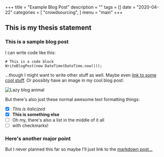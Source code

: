 +++
title = "Example Blog Post"
description = ""
tags = []
date = "2020-04-22"
categories = [
    "crowdsourcing",
]
menu = "main"
+++

## This is my thesis statement
### This is a sample blog post
I can write code like this:
``` 
# This is a code block
WriteBlogPost(new DateTime(DateTime.now()));
```
...though I might want to write other stuff as well. Maybe even [link to some cool stuff](https://github.com/AUcogseers/CogSite/tree/master/content). Or possibly have an image in my cool blog post:

![Lazy blog animal](https://lh3.googleusercontent.com/proxy/BOtnst7Dg40zc6JRJtE_UwSVnA8qjGE1nBtH16I1nnBLUTkntpZkq-gTO1l3RSJwnY9rYtYWu1P21_tHnqnkFUKY7_whPwU4K3wTjZNiDH8v6ynMswtM4hUN0bay3RlUMLtCniSuruc2E4UjNwN2qkFvp35T2WPrIvO67bY)

But there's also just these normal awesome text formatting things:
- [x] *This is italicized*
- [x] **This is something else**
- [ ] Oh my, there's also a list in the middle of it all
- [ ] with checkmarks!
### Here's another major point
But I never planned this far so maybe I'll just link to the [markdown post...](writing-in-markdown)